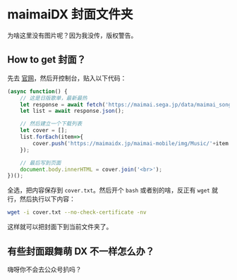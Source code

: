 # maimaiDX 封面文件夹
为啥这里没有图片呢？因为我没传，版权警告。

## How to get 封面？
先去 [官网](https://maimai.sega.jp/song)，然后开控制台，贴入以下代码：

```javascript
(async function() {
    // 这是日版歌单，最新最热
    let response = await fetch('https://maimai.sega.jp/data/maimai_songs.json');
    let list = await response.json();

    // 然后建立一个下载列表
    let cover = [];
    list.forEach(item=>{
        cover.push('https://maimaidx.jp/maimai-mobile/img/Music/'+item.image_url);
    });

    // 最后写到页面
    document.body.innerHTML = cover.join('<br>');
})();
```

全选，把内容保存到 `cover.txt`。然后开个 `bash` 或者别的啥，反正有 `wget` 就行，然后执行以下内容：

```bash
wget -i cover.txt --no-check-certificate -nv
```

这样就可以把封面下到当前文件夹了。

## 有些封面跟舞萌 DX 不一样怎么办？
嗨呀你不会去公众号扒吗？
